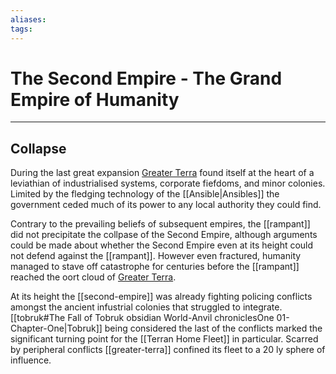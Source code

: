 ```yaml
---
aliases:
tags:
---
```


# The Second Empire  - The Grand Empire of Humanity 



***

## Collapse

During the last great expansion [Greater Terra](greater-terra.md) found itself at the heart of a leviathian of industrialised systems, corporate fiefdoms, and minor colonies. Limited by the fledging technology of the [[Ansible|Ansibles]] the government ceded much of its power to any local authority they could find. 

Contrary to the prevailing beliefs of subsequent empires, the [[rampant]] did not precipitate the collpase of the Second Empire, although arguments could be made about whether the Second Empire even at its height could not defend against the [[rampant]]. However even fractured, humanity managed to stave off catastrophe for centuries before the [[rampant]] reached the oort cloud of [Greater Terra](greater-terra.md).

At its height the [[second-empire]] was already fighting policing conflicts amongst the ancient infustrial colonies that struggled to integrate. [[tobruk#The Fall of Tobruk obsidian World-Anvil chroniclesOne 01-Chapter-One|Tobruk]] being considered the last of the conflicts marked the significant turning point for the [[Terran Home Fleet]] in particular. Scarred by peripheral conflicts [[greater-terra]] confined its fleet to a 20 ly sphere of influence.